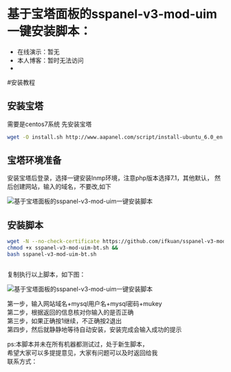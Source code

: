 # 基于宝塔面板的sspanel-v3-mod-uim一键安装脚本：   

* 在线演示：暂无   
* 本人博客：暂时无法访问
* 

#安装教程

## 安装宝塔
需要是centos7系统
先安装宝塔
``` bash
wget -O install.sh http://www.aapanel.com/script/install-ubuntu_6.0_en.sh && bash install.sh aapanel

```
## 宝塔环境准备
安装宝塔后登录，选择一键安装lnmp环境，注意php版本选择7.1，其他默认，
然后创建网站，输入的域名，不要改,如下

![基于宝塔面板的sspanel-v3-mod-uim一键安装脚本](http://g.hiphotos.baidu.com/image/%70%69%63/item/b21c8701a18b87d6298b649d0a0828381e30fd63.jpg)


## 安装脚本
``` bash
wget -N --no-check-certificate https://github.com/ifkuan/sspanel-v3-mod-uim/blob/master/sspanel-v3-mod-uim-bt.sh &&
chmod +x sspanel-v3-mod-uim-bt.sh &&
bash sspanel-v3-mod-uim-bt.sh



```
复制执行以上脚本，如下图：

![基于宝塔面板的sspanel-v3-mod-uim一键安装脚本](http://f.hiphotos.baidu.com/image/%70%69%63/item/dc54564e9258d1092e026730dc58ccbf6d814d4b.jpg)

第一步，输入网站域名+mysql用户名+mysql密码+mukey</br>
第二步，根据返回的信息核对你输入的是否正确</br>
第三步，如果正确按1继续，不正确按2退出</br>
第四步，然后就静静地等待自动安装，安装完成会输入成功的提示</br>

ps:本脚本并未在所有机器都测试过，处于新生脚本，</br>
希望大家可以多提提意见，大家有问题可以及时返回给我</br>
联系方式：
